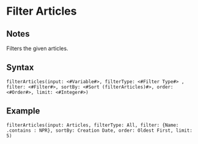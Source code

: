 # Filter Articles
## Notes
Filters the given articles.
## Syntax
```
filterArticles(input: <#Variable#>, filterType: <#Filter Type#> , filter: <#Filter#>, sortBy: <#Sort (filterArticles)#>, order: <#Order#>, limit: <#Integer#>)
```
## Example
```
filterArticles(input: Articles, filterType: All, filter: {Name: .contains : NPR}, sortBy: Creation Date, order: Oldest First, limit: 5)
```